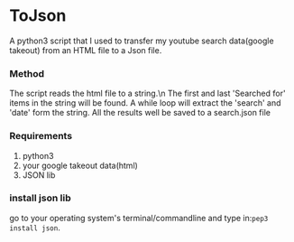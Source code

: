 # ToJson

A python3 script that I used to transfer my youtube search data(google takeout) from an HTML file to a Json file.

### Method

The script reads the html file to a string.\n
The first and last 'Searched for' items in the string will be found.
A while loop will extract the 'search' and 'date' form the string.
All the results well be saved to a search.json file

### Requirements

1. python3
2. your google takeout data(html)
3. JSON lib

### install json lib

go to your operating system's terminal/commandline and type in:`pep3 install json`.
